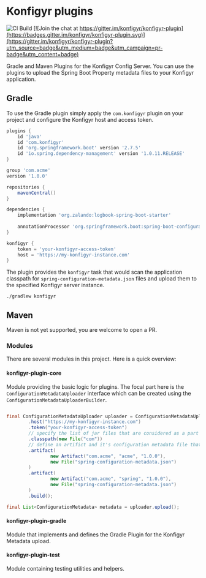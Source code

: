 # Konfigyr plugins

![CI Build](https://github.com/konfigyr/konfigyr-plugin/actions/workflows/ci.yml/badge.svg)
[![Join the chat at https://gitter.im/konfigyr/konfigyr-plugin](https://badges.gitter.im/konfigyr/konfigyr-plugin.svg)](https://gitter.im/konfigyr/konfigyr-plugin?utm_source=badge&utm_medium=badge&utm_campaign=pr-badge&utm_content=badge)

Gradle and Maven Plugins for the Konfigyr Config Server. You can use the plugins to upload the Spring Boot Property metadata files to your Konfigyr application.

## Gradle

To use the Gradle plugin simply apply the `com.konfigyr` plugin on your project and configure the Konfigyr host and access token.

```groovy
plugins {
    id 'java'
    id 'com.konfigyr'
    id 'org.springframework.boot' version '2.7.5'
    id 'io.spring.dependency-management' version '1.0.11.RELEASE'
}

group 'com.acme'
version '1.0.0'

repositories {
    mavenCentral()
}

dependencies {
    implementation 'org.zalando:logbook-spring-boot-starter'
    
    annotationProcessor 'org.springframework.boot:spring-boot-configuration-processor'
}

konfigyr {
    token = 'your-konfigyr-access-token'
    host = 'https://my-konfigyr-instance.com'
}
```

The plugin provides the `konfigyr` task that would scan the application classpath for `spring-configuration-metadata.json` files and upload them to the specified Konfigyr server instance.

```shell
./gradlew konfigyr
```

## Maven

Maven is not yet supported, you are welcome to open a PR.


### Modules

There are several modules in this project. Here is a quick overview:

#### konfigyr-plugin-core

Module providing the basic logic for plugins. The focal part here is the `ConfigurationMetadataUploader` interface which can be created using the `ConfigurationMetadataUploaderBuilder`.

```java

final ConfigurationMetadataUploader uploader = ConfigurationMetadataUploaderBuilder.create()
        .host("https://my-konfigyr-instance.com")
        .token("your-konfigyr-access-token")
        // specify the list of jar files that are considered as a part of the classpath
        .classpath(new File("com"))
        // define an artifict and it's configuration metadata file that should be uploaded 
        .artifact(
                new Artifact("com.acme", "acme", "1.0.0"),
                new File("spring-configuration-metadata.json")
        )
        .artifact(
                new Artifact("com.acme", "spring", "1.0.0"),
                new File("spring-configuration-metadata.json")
        )
        .build();

final List<ConfigurationMetadata> metadata = uploader.upload();
```

#### konfigyr-plugin-gradle

Module that implements and defines the Gradle Plugin for the Konfigyr Metadata upload.

#### konfigyr-plugin-test

Module containing testing utilities and helpers.